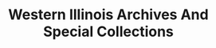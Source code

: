 ---
layout: repo
title: "Western Illinois Archives And Special Collections"
id: 15553
permalink: repos/15553/
---
